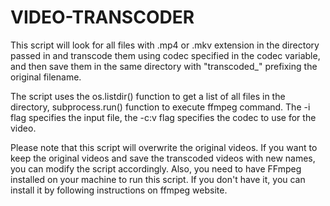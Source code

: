 # VIDEO-TRANSCODER

This script will look for all files with .mp4 or .mkv extension in the directory passed in and transcode them using codec specified in the codec variable,
and then save them in the same directory with "transcoded_" prefixing the original filename.

The script uses the os.listdir() function to get a list of all files in the directory,
subprocess.run() function to execute ffmpeg command. The -i flag specifies the input file, the -c:v flag specifies the codec to use for the video.

Please note that this script will overwrite the original videos. If you want to keep the original videos
and save the transcoded videos with new names, you can modify the script accordingly.
Also, you need to have FFmpeg installed on your machine to run this script. If you don't have it,
you can install it by following instructions on ffmpeg website.
